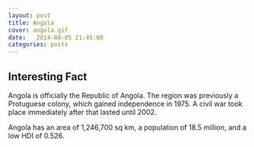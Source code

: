 ```yaml
---
layout: post
title: Angola
cover: angola.gif
date:   2014-08-05 21:45:00
categories: posts
---
```


## Interesting Fact

Angola is officially the Republic of Angola. The region was previously a Protuguese colony, which gained independence in 1975. A civil war took place immediately after that lasted until 2002. 

Angola has an area of 1,246,700 sq km, a population of 18.5 million, and a low HDI of 0.526. 